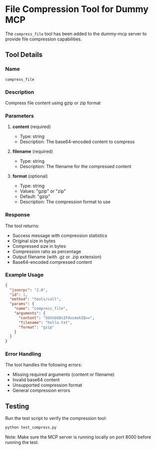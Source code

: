 # File Compression Tool for Dummy MCP

The `compress_file` tool has been added to the dummy-mcp server to provide file compression capabilities.

## Tool Details

### Name
`compress_file`

### Description
Compress file content using gzip or zip format

### Parameters

1. **content** (required)
   - Type: string
   - Description: The base64-encoded content to compress
   
2. **filename** (required)
   - Type: string
   - Description: The filename for the compressed content
   
3. **format** (optional)
   - Type: string
   - Values: "gzip" or "zip"
   - Default: "gzip"
   - Description: The compression format to use

### Response

The tool returns:
- Success message with compression statistics
- Original size in bytes
- Compressed size in bytes
- Compression ratio as percentage
- Output filename (with .gz or .zip extension)
- Base64-encoded compressed content

### Example Usage

```json
{
  "jsonrpc": "2.0",
  "id": 1,
  "method": "tools/call",
  "params": {
    "name": "compress_file",
    "arguments": {
      "content": "SGVsbG8sIFdvcmxkIQ==",
      "filename": "hello.txt",
      "format": "gzip"
    }
  }
}
```

### Error Handling

The tool handles the following errors:
- Missing required arguments (content or filename)
- Invalid base64 content
- Unsupported compression format
- General compression errors

## Testing

Run the test script to verify the compression tool:

```bash
python test_compress.py
```

Note: Make sure the MCP server is running locally on port 8000 before running the test.

